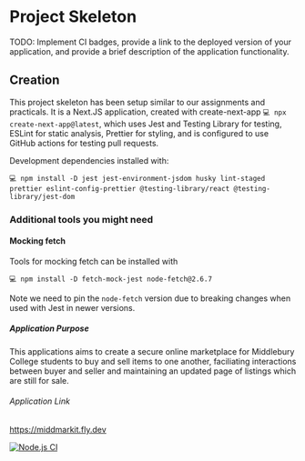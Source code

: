 # Project Skeleton

TODO: Implement CI badges, provide a link to the deployed version of your application, and provide a brief description of the application functionality.

## Creation

This project skeleton has been setup similar to our assignments and practicals. It is a Next.JS application, created with create-next-app `💻 npx create-next-app@latest`, which uses Jest and Testing Library for testing, ESLint for static analysis, Prettier for styling, and is configured to use GitHub actions for testing pull requests.

Development dependencies installed with:

```
💻 npm install -D jest jest-environment-jsdom husky lint-staged prettier eslint-config-prettier @testing-library/react @testing-library/jest-dom
```

### Additional tools you might need

#### Mocking fetch

Tools for mocking fetch can be installed with

```
💻 npm install -D fetch-mock-jest node-fetch@2.6.7
```

Note we need to pin the `node-fetch` version due to breaking changes when used with Jest in newer versions.

##### Application Purpose

This applications aims to create a secure online marketplace for Middlebury College students to buy and sell items to one another, faciliating interactions between buyer and seller and maintaining an updated page of listings which are still for sale.

###### Application Link

https://middmarkit.fly.dev

[![Node.js CI](https://github.com/csci312a-s23/project-killington/actions/workflows/node.js.yml/badge.svg?branch=main)](https://github.com/csci312a-s23/project-killington/actions/workflows/node.js.yml)
